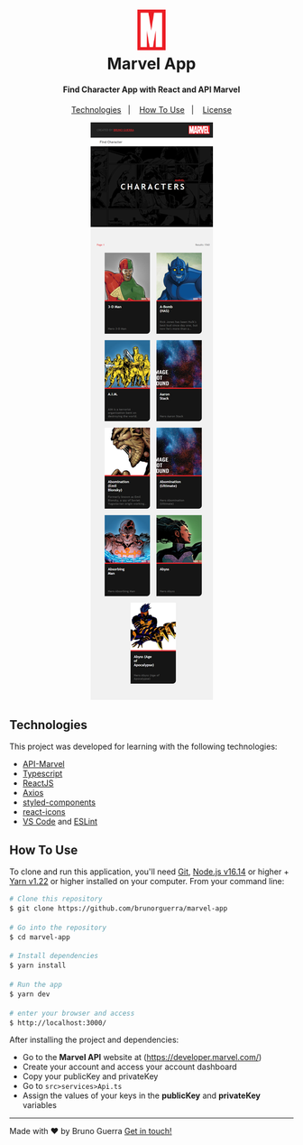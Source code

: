<h1 align="center">
    <img alt="Marvel App" src="./public/favicon.svg" width="50px"/>
    <br>
    Marvel App
</h1>

<h4 align="center">
  Find Character App with React and API Marvel
</h4>

<p align="center">
  <a href="#technologies">Technologies</a>&nbsp;&nbsp;&nbsp;|&nbsp;&nbsp;&nbsp;
  <a href="#information_source-how-to-use">How To Use</a>&nbsp;&nbsp;&nbsp;|&nbsp;&nbsp;&nbsp;
  <a href="">License</a>
</p>

<p align="center">
  <img alt="Demo" src="./public/application.png">
</p>

## Technologies

This project was developed for learning with the following technologies:

-   [API-Marvel](https://developer.marvel.com/)
-   [Typescript](https://www.typescriptlang.org/)
-   [ReactJS](https://reactjs.org/)
-   [Axios](https://github.com/axios/axios)
-   [styled-components](https://www.styled-components.com/)
-   [react-icons](https://react-icons.github.io/react-icons)
-   [VS Code][vc] and [ESLint][vceslint]

## How To Use

To clone and run this application, you'll need [Git](https://git-scm.com), [Node.js v16.14][nodejs] or higher + [Yarn v1.22][yarn] or higher installed on your computer. From your command line:

```bash
# Clone this repository
$ git clone https://github.com/brunorguerra/marvel-app

# Go into the repository
$ cd marvel-app

# Install dependencies
$ yarn install

# Run the app
$ yarn dev

# enter your browser and access
$ http://localhost:3000/
```

After installing the project and dependencies:

-   Go to the **Marvel API** website at (https://developer.marvel.com/)
-   Create your account and access your account dashboard
-   Copy your publicKey and privateKey
-   Go to `src>services>Api.ts`
-   Assign the values of your keys in the **publicKey** and **privateKey** variables

<!-- ## License

This project is under the MIT license. See the [LICENSE]() for more information. -->

---

Made with ♥ by Bruno Guerra [Get in touch!](https://www.linkedin.com/in/brunorguerra/)

[nodejs]: https://nodejs.org/
[yarn]: https://yarnpkg.com/
[vc]: https://code.visualstudio.com/
[vceslint]: https://marketplace.visualstudio.com/items?itemName=dbaeumer.vscode-eslint
